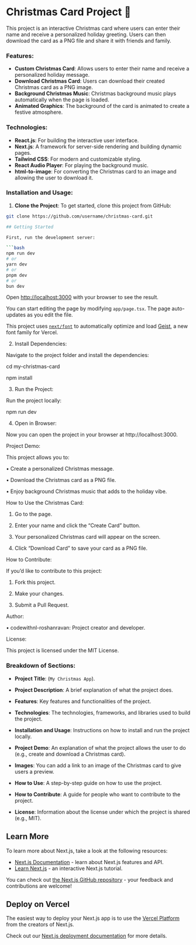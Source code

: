 # Christmas Card Project 🎄

This project is an interactive Christmas card where users can enter their name and receive a personalized holiday greeting. Users can then download the card as a PNG file and share it with friends and family.

### Features:

- **Custom Christmas Card**: Allows users to enter their name and receive a personalized holiday message.
- **Download Christmas Card**: Users can download their created Christmas card as a PNG image.
- **Background Christmas Music**: Christmas background music plays automatically when the page is loaded.
- **Animated Graphics**: The background of the card is animated to create a festive atmosphere.

### Technologies:

- **React.js**: For building the interactive user interface.
- **Next.js**: A framework for server-side rendering and building dynamic pages.
- **Tailwind CSS**: For modern and customizable styling.
- **React Audio Player**: For playing the background music.
- **html-to-image**: For converting the Christmas card to an image and allowing the user to download it.

### Installation and Usage:

1.  **Clone the Project**: To get started, clone this project from GitHub:

````bash
git clone https://github.com/username/christmas-card.git

## Getting Started

First, run the development server:

```bash
npm run dev
# or
yarn dev
# or
pnpm dev
# or
bun dev
````

Open [http://localhost:3000](http://localhost:3000) with your browser to see the result.

You can start editing the page by modifying `app/page.tsx`. The page auto-updates as you edit the file.

This project uses [`next/font`](https://nextjs.org/docs/app/building-your-application/optimizing/fonts) to automatically optimize and load [Geist](https://vercel.com/font), a new font family for Vercel.

2. Install Dependencies:

Navigate to the project folder and install the dependencies:

cd my-christmas-card

npm install

3. Run the Project:

Run the project locally:

npm run dev

4. Open in Browser:

Now you can open the project in your browser at http://localhost:3000.

Project Demo:

This project allows you to:

• Create a personalized Christmas message.

• Download the Christmas card as a PNG file.

• Enjoy background Christmas music that adds to the holiday vibe.

How to Use the Christmas Card:

1. Go to the page.

2. Enter your name and click the “Create Card” button.

3. Your personalized Christmas card will appear on the screen.

4. Click “Download Card” to save your card as a PNG file.

How to Contribute:

If you’d like to contribute to this project:

1. Fork this project.

2. Make your changes.

3. Submit a Pull Request.

Author:

• codewithnl-roshanravan: Project creator and developer.

License:

This project is licensed under the MIT License.

### Breakdown of Sections:

- **Project Title**: (`My Christmas App`).

- **Project Description**: A brief explanation of what the project does.

- **Features**: Key features and functionalities of the project.

- **Technologies**: The technologies, frameworks, and libraries used to build the project.

- **Installation and Usage**: Instructions on how to install and run the project locally.

- **Project Demo**: An explanation of what the project allows the user to do (e.g., create and download a Christmas card).

- **Images**: You can add a link to an image of the Christmas card to give users a preview.

- **How to Use**: A step-by-step guide on how to use the project.

- **How to Contribute**: A guide for people who want to contribute to the project.

- **License**: Information about the license under which the project is shared (e.g., MIT).

## Learn More

To learn more about Next.js, take a look at the following resources:

- [Next.js Documentation](https://nextjs.org/docs) - learn about Next.js features and API.
- [Learn Next.js](https://nextjs.org/learn) - an interactive Next.js tutorial.

You can check out [the Next.js GitHub repository](https://github.com/vercel/next.js) - your feedback and contributions are welcome!

## Deploy on Vercel

The easiest way to deploy your Next.js app is to use the [Vercel Platform](https://vercel.com/new?utm_medium=default-template&filter=next.js&utm_source=create-next-app&utm_campaign=create-next-app-readme) from the creators of Next.js.

Check out our [Next.js deployment documentation](https://nextjs.org/docs/app/building-your-application/deploying) for more details.
